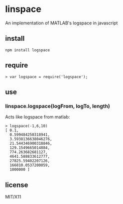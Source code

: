 # linspace

An implementation of MATLAB's logspace in javascript

## install

    npm install logspace

## require

    > var logspace = require('logspace');

## use

### linspace.logspace(logFrom, logTo, length)

Acts like logspace from matlab:

    > logspace(-1,6,10)
    [ 0.1,
      0.599484250318941,
      3.5938136638046276,
      21.544346900318846,
      129.1549665014884,
      774.263682681127,
      4641.588833612777,
      27825.59402207126,
      166810.0537200059,
      1000000 ]

## license

MIT/X11
